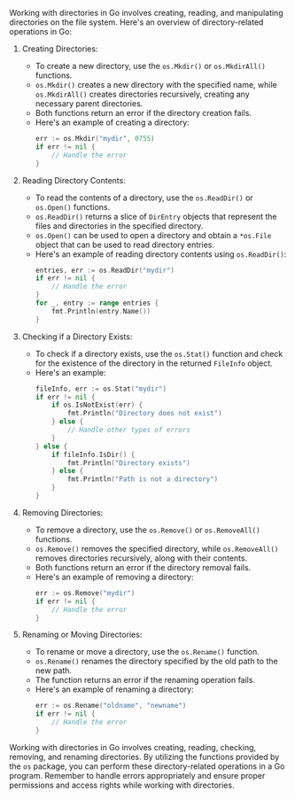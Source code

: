Working with directories in Go involves creating, reading, and manipulating directories on the file system. Here's an overview of directory-related operations in Go:

1. Creating Directories:
   - To create a new directory, use the `os.Mkdir()` or `os.MkdirAll()` functions.
   - `os.Mkdir()` creates a new directory with the specified name, while `os.MkdirAll()` creates directories recursively, creating any necessary parent directories.
   - Both functions return an error if the directory creation fails.
   - Here's an example of creating a directory:
     ```go
     err := os.Mkdir("mydir", 0755)
     if err != nil {
         // Handle the error
     }
     ```

2. Reading Directory Contents:
   - To read the contents of a directory, use the `os.ReadDir()` or `os.Open()` functions.
   - `os.ReadDir()` returns a slice of `DirEntry` objects that represent the files and directories in the specified directory.
   - `os.Open()` can be used to open a directory and obtain a `*os.File` object that can be used to read directory entries.
   - Here's an example of reading directory contents using `os.ReadDir()`:
     ```go
     entries, err := os.ReadDir("mydir")
     if err != nil {
         // Handle the error
     }
     for _, entry := range entries {
         fmt.Println(entry.Name())
     }
     ```

3. Checking if a Directory Exists:
   - To check if a directory exists, use the `os.Stat()` function and check for the existence of the directory in the returned `FileInfo` object.
   - Here's an example:
     ```go
     fileInfo, err := os.Stat("mydir")
     if err != nil {
         if os.IsNotExist(err) {
             fmt.Println("Directory does not exist")
         } else {
             // Handle other types of errors
         }
     } else {
         if fileInfo.IsDir() {
             fmt.Println("Directory exists")
         } else {
             fmt.Println("Path is not a directory")
         }
     }
     ```

4. Removing Directories:
   - To remove a directory, use the `os.Remove()` or `os.RemoveAll()` functions.
   - `os.Remove()` removes the specified directory, while `os.RemoveAll()` removes directories recursively, along with their contents.
   - Both functions return an error if the directory removal fails.
   - Here's an example of removing a directory:
     ```go
     err := os.Remove("mydir")
     if err != nil {
         // Handle the error
     }
     ```

5. Renaming or Moving Directories:
   - To rename or move a directory, use the `os.Rename()` function.
   - `os.Rename()` renames the directory specified by the old path to the new path.
   - The function returns an error if the renaming operation fails.
   - Here's an example of renaming a directory:
     ```go
     err := os.Rename("oldname", "newname")
     if err != nil {
         // Handle the error
     }
     ```

Working with directories in Go involves creating, reading, checking, removing, and renaming directories. By utilizing the functions provided by the `os` package, you can perform these directory-related operations in a Go program. Remember to handle errors appropriately and ensure proper permissions and access rights while working with directories.